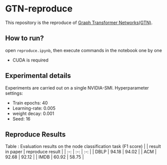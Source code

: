 # GTN-reproduce
This repository is the reproduce of [Graph Transformer Networks(GTN)](https://arxiv.org/abs/1911.06455).

## How to run?
open ```reproduce.ipynb```, then execute commands in the notebook one by one
- CUDA is required

## Experimental details
Experiments are carried out on a single NVIDIA-SMI. Hyperparameter settings:
- Train epochs: 40
- Learning-rate: 0.005
- weight decay: 0.001
- Seed: 16
## Reproduce Results
Table : Evaluation results on the node classification task (F1 score)
|            | result in paper    |  reproduce result  |
| :-:   | :-:   | :-: |
| DBLP        | 94.18      |   94.02    |
| ACM        | 92.68      |   92.12    |
| IMDB        | 60.92      |   58.75    |
